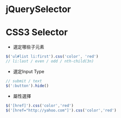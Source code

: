 # jQuerySelector

# CSS3 Selector

* 選定哪些子元素
```js
$('ul#list li:first').css('color', 'red')
// li:last / even / odd / nth-child(3n)
```

* 選定Input Type
```js
// submit / text
$(':button').hide()
```

* 屬性選擇
```js
$('[href]').css('color','red')
$('[href="http://yahoo.com"]').css('color','red')
```